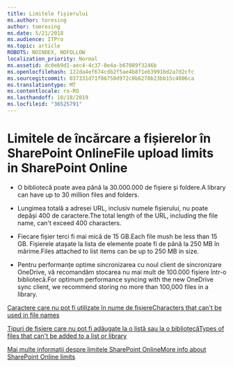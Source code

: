 ```yaml
---
title: Limitele fișierului
ms.author: toresing
author: tomresing
ms.date: 5/21/2018
ms.audience: ITPro
ms.topic: article
ROBOTS: NOINDEX, NOFOLLOW
localization_priority: Normal
ms.assetid: dc0eb9d1-aec4-4c37-8e4a-b67089f3246b
ms.openlocfilehash: 122da4ef674cdb2f5ae4b8f1eb3991bd2a7d2cfc
ms.sourcegitcommit: 037331d71f06750d972c0b6278b23bb15c4806ca
ms.translationtype: MT
ms.contentlocale: ro-RO
ms.lasthandoff: 10/18/2019
ms.locfileid: "36525791"
---
```

# <a name="file-upload-limits-in-sharepoint-online"></a><span data-ttu-id="57b42-102">Limitele de încărcare a fișierelor în SharePoint Online</span><span class="sxs-lookup"><span data-stu-id="57b42-102">File upload limits in SharePoint Online</span></span>

- <span data-ttu-id="57b42-103">O bibliotecă poate avea până la 30.000.000 de fișiere și foldere.</span><span class="sxs-lookup"><span data-stu-id="57b42-103">A library can have up to 30 million files and folders.</span></span>
    
- <span data-ttu-id="57b42-104">Lungimea totală a adresei URL, inclusiv numele fișierului, nu poate depăși 400 de caractere.</span><span class="sxs-lookup"><span data-stu-id="57b42-104">The total length of the URL, including the file name, can't exceed 400 characters.</span></span>
    
- <span data-ttu-id="57b42-105">Fiecare fișier terci fi mai mică de 15 GB.</span><span class="sxs-lookup"><span data-stu-id="57b42-105">Each file mush be less than 15 GB.</span></span> <span data-ttu-id="57b42-106">Fișierele atașate la lista de elemente poate fi de până la 250 MB în mărime.</span><span class="sxs-lookup"><span data-stu-id="57b42-106">Files attached to list items can be up to 250 MB in size.</span></span>
    
- <span data-ttu-id="57b42-107">Pentru performanțe optime sincronizarea cu noul client de sincronizare OneDrive, vă recomandăm stocarea nu mai mult de 100.000 fișiere într-o bibliotecă.</span><span class="sxs-lookup"><span data-stu-id="57b42-107">For optimum performance syncing with the new OneDrive sync client, we recommend storing no more than 100,000 files in a library.</span></span> 
    
[<span data-ttu-id="57b42-108">Caractere care nu pot fi utilizate în nume de fișiere</span><span class="sxs-lookup"><span data-stu-id="57b42-108">Characters that can't be used in file names</span></span>](https://go.microsoft.com/fwlink/?linkid=866430)
  
[<span data-ttu-id="57b42-109">Tipuri de fișiere care nu pot fi adăugate la o listă sau la o bibliotecă</span><span class="sxs-lookup"><span data-stu-id="57b42-109">Types of files that can't be added to a list or library</span></span>](https://go.microsoft.com/fwlink/?linkid=273757)
  
[<span data-ttu-id="57b42-110">Mai multe informații despre limitele SharePoint Online</span><span class="sxs-lookup"><span data-stu-id="57b42-110">More info about SharePoint Online limits</span></span>](https://go.microsoft.com/fwlink/?linkid=271273)
  

